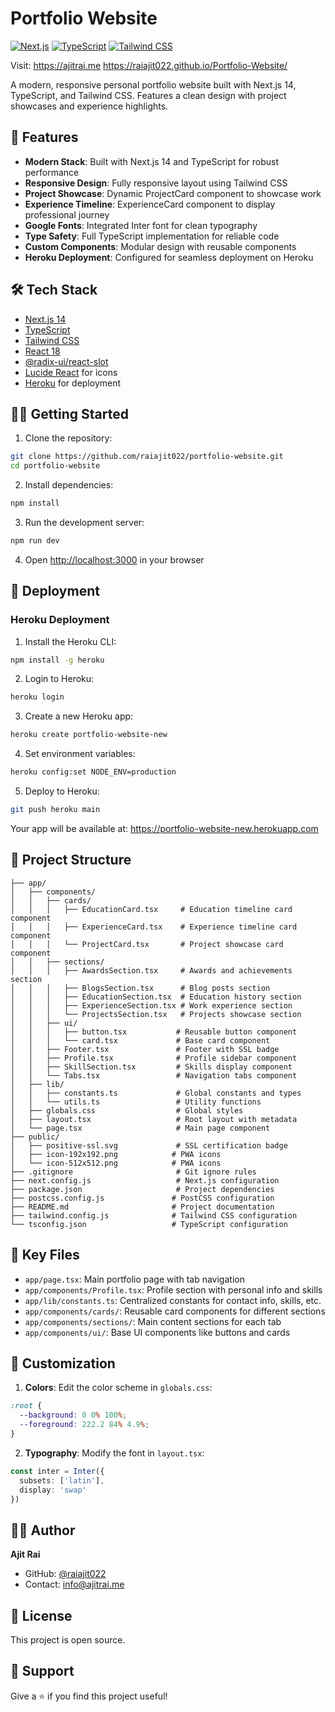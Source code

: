 # Portfolio Website

[![Next.js](https://img.shields.io/badge/Next.js-14-black)](https://nextjs.org/)
[![TypeScript](https://img.shields.io/badge/TypeScript-5.0-blue)](https://www.typescriptlang.org/)
[![Tailwind CSS](https://img.shields.io/badge/Tailwind-3.3-38B2AC)](https://tailwindcss.com/)

Visit: https://ajitrai.me
       https://raiajit022.github.io/Portfolio-Website/

A modern, responsive personal portfolio website built with Next.js 14, TypeScript, and Tailwind CSS. Features a clean design with project showcases and experience highlights.

## 🚀 Features

- **Modern Stack**: Built with Next.js 14 and TypeScript for robust performance
- **Responsive Design**: Fully responsive layout using Tailwind CSS
- **Project Showcase**: Dynamic ProjectCard component to showcase work
- **Experience Timeline**: ExperienceCard component to display professional journey
- **Google Fonts**: Integrated Inter font for clean typography
- **Type Safety**: Full TypeScript implementation for reliable code
- **Custom Components**: Modular design with reusable components
- **Heroku Deployment**: Configured for seamless deployment on Heroku

## 🛠️ Tech Stack

- [Next.js 14](https://nextjs.org/)
- [TypeScript](https://www.typescriptlang.org/)
- [Tailwind CSS](https://tailwindcss.com/)
- [React 18](https://reactjs.org/)
- [@radix-ui/react-slot](https://www.radix-ui.com/)
- [Lucide React](https://lucide.dev/) for icons
- [Heroku](https://www.heroku.com/) for deployment

## 🏃‍♂️ Getting Started

1. Clone the repository:

```bash
git clone https://github.com/raiajit022/portfolio-website.git
cd portfolio-website
```

2. Install dependencies:

```bash
npm install
```

3. Run the development server:

```bash
npm run dev
```

4. Open [http://localhost:3000](http://localhost:3000) in your browser

## 📁 Deployment

### Heroku Deployment

1. Install the Heroku CLI:
```bash
npm install -g heroku
```

2. Login to Heroku:
```bash
heroku login
```

3. Create a new Heroku app:
```bash
heroku create portfolio-website-new
```

4. Set environment variables:
```bash
heroku config:set NODE_ENV=production
```

5. Deploy to Heroku:
```bash
git push heroku main
```

Your app will be available at: https://portfolio-website-new.herokuapp.com

## 📁 Project Structure

```
├── app/
│   ├── components/
│   │   ├── cards/
│   │   │   ├── EducationCard.tsx     # Education timeline card component
│   │   │   ├── ExperienceCard.tsx    # Experience timeline card component
│   │   │   └── ProjectCard.tsx       # Project showcase card component
│   │   ├── sections/
│   │   │   ├── AwardsSection.tsx     # Awards and achievements section
│   │   │   ├── BlogsSection.tsx      # Blog posts section
│   │   │   ├── EducationSection.tsx  # Education history section
│   │   │   ├── ExperienceSection.tsx # Work experience section
│   │   │   └── ProjectsSection.tsx   # Projects showcase section
│   │   ├── ui/
│   │   │   ├── button.tsx           # Reusable button component
│   │   │   └── card.tsx             # Base card component
│   │   ├── Footer.tsx               # Footer with SSL badge
│   │   ├── Profile.tsx              # Profile sidebar component
│   │   ├── SkillSection.tsx         # Skills display component
│   │   └── Tabs.tsx                 # Navigation tabs component
│   ├── lib/
│   │   ├── constants.ts             # Global constants and types
│   │   └── utils.ts                 # Utility functions
│   ├── globals.css                  # Global styles
│   ├── layout.tsx                   # Root layout with metadata
│   └── page.tsx                     # Main page component
├── public/
│   ├── positive-ssl.svg             # SSL certification badge
│   ├── icon-192x192.png            # PWA icons
│   └── icon-512x512.png            # PWA icons
├── .gitignore                       # Git ignore rules
├── next.config.js                   # Next.js configuration
├── package.json                     # Project dependencies
├── postcss.config.js               # PostCSS configuration
├── README.md                       # Project documentation
├── tailwind.config.js              # Tailwind CSS configuration
└── tsconfig.json                   # TypeScript configuration
```

## 🔧 Key Files

- `app/page.tsx`: Main portfolio page with tab navigation
- `app/components/Profile.tsx`: Profile section with personal info and skills
- `app/lib/constants.ts`: Centralized constants for contact info, skills, etc.
- `app/components/cards/`: Reusable card components for different sections
- `app/components/sections/`: Main content sections for each tab
- `app/components/ui/`: Base UI components like buttons and cards

## 🎨 Customization

1. **Colors**: Edit the color scheme in `globals.css`:

```css
:root {
  --background: 0 0% 100%;
  --foreground: 222.2 84% 4.9%;
}
```

2. **Typography**: Modify the font in `layout.tsx`:

```typescript
const inter = Inter({ 
  subsets: ['latin'],
  display: 'swap'
})
```

## 👨‍💻 Author

**Ajit Rai**
- GitHub: [@raiajit022](https://github.com/raiajit022)
- Contact: info@ajitrai.me

## 📄 License

This project is open source.
## 💫 Support

Give a ⭐️ if you find this project useful!
